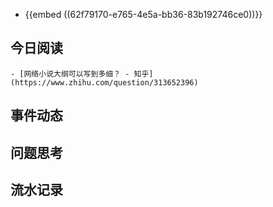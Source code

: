- {{embed ((62f79170-e765-4e5a-bb36-83b192746ce0))}}
## 今日阅读
	- [网络小说大纲可以写到多细？ - 知乎](https://www.zhihu.com/question/313652396)
## 事件动态
## 问题思考
## 流水记录